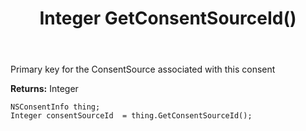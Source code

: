 ﻿---
uid: crmscript_ref_NSConsentInfo_GetConsentSourceId
title: Integer GetConsentSourceId()
intellisense: NSConsentInfo.GetConsentSourceId
keywords: NSConsentInfo, GetConsentSourceId
so.topic: reference
---

Primary key for the ConsentSource associated with this consent

**Returns:** Integer


```crmscript
NSConsentInfo thing;
Integer consentSourceId  = thing.GetConsentSourceId();
```



